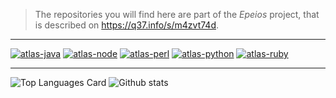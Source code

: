 > The repositories you will find here are part of the *Epeios* project, that is described on https://q37.info/s/m4zvt74d. 

---


[![atlas-java](https://github-readme-stats.vercel.app/api/pin/?username=epeios-q37&repo=atlas-java&show_owner=true)](https://github.com/epeios-q37/atlas-java)
[![atlas-node](https://github-readme-stats.vercel.app/api/pin/?username=epeios-q37&repo=atlas-node&show_owner=true&theme=vue)](https://github.com/epeios-q37/atlas-node)
[![atlas-perl](https://github-readme-stats.vercel.app/api/pin/?username=epeios-q37&repo=atlas-perl&show_owner=true&theme=graywhite)](https://github.com/epeios-q37/atlas-perl)
[![atlas-python](https://github-readme-stats.vercel.app/api/pin/?username=epeios-q37&repo=atlas-python&show_owner=true&theme=buefy)](https://github.com/epeios-q37/atlas-python)
[![atlas-ruby](https://github-readme-stats.vercel.app/api/pin/?username=epeios-q37&repo=atlas-ruby&show_owner=true&theme=flag-india)](https://github.com/epeios-q37/atlas-ruby)

---

![Top Languages Card](https://github-readme-stats.vercel.app/api/top-langs/?username=epeios-q37&layout=compact&langs_count=10&hide=php,css)
![Github stats](https://github-readme-stats.vercel.app/api?username=epeios-q37&theme=buefy&show_icons=true&include_all_commits=true&hide_title=true&hide=prs,issues,contribs)


<!--
**epeios-q37/epeios-q37** is a ✨ _special_ ✨ repository because its `README.md` (this file) appears on your GitHub profile.

Here are some ideas to get you started:

- 🔭 I’m currently working on ...
- 🌱 I’m currently learning ...
- 👯 I’m looking to collaborate on ...
- 🤔 I’m looking for help with ...
- 💬 Ask me about ...
- 📫 How to reach me: ...
- 😄 Pronouns: ...
- ⚡ Fun fact: ...
-->
